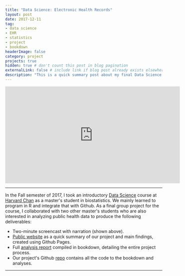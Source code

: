 ```yaml
---
title: "Data Science: Electronic Health Records"
layout: post
date: 2017-12-11
tag: 
- data science
- EHR
- statistics
- project
- bookdown
headerImage: false
category: project
projects: true
hidden: true # don't count this post in blog pagination
externalLink: false # include link if blog post already exists elsewhere
description: "This is a quick summary post about my final Data Science project on EHR use."
---
```


<iframe width="560" height="310" src="https://www.youtube.com/watch?v=ukJsGriRPTc" frameborder="0" allowfullscreen></iframe>

---

In the Fall semester of 2017, I took an introductory [Data Science](http://datasciencelabs.github.io/) course at [Harvard Chan](https://www.hsph.harvard.edu/) as a master's student in biostatistics. We mainly learned to program in R and integrate that with Github. As a final group project for the course, I collaborated with two other master's students who are also interested in analyzing public health data to produce the following deliverables:

- Two-minute screencast with narration (shown above).
- [Public website](https://katwang.github.io/BST-260-Final-Project-Site/) as a quick summary of our project and main findings, created using Github Pages.
- Full [analysis report](https://euniceyeh.github.io/EHR-Project/) compiled in bookdown, detailing the entire project process.
- Our project's Github [repo](https://github.com/euniceyeh/EHR-Project) contains all the code to the bookdown and analyses.

---
